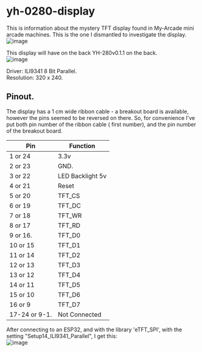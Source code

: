 # yh-0280-display

This is information about the mystery TFT display found in My-Arcade mini arcade machines.  This is the one I dismantled to investigate the display.  
![image](https://user-images.githubusercontent.com/14888910/205723200-45ef9e3c-4e67-40b9-b353-c3d8db31a363.png)


This display will have on the back YH-280v0.1.1 on the back.  
![image](https://user-images.githubusercontent.com/14888910/205723860-62488b0c-b11e-4ffd-ba19-35e49a89a53f.png)


Driver: ILI9341 8 Bit Parallel.  
Resolution: 320 x 240.

## Pinout.  
The display has a  1 cm wide ribbon cable - a breakout board is available, however the pins seemed to be reversed on there.  So, for convenience I've put both pin number of the ribbon cable ( first number), and the pin number of the breakout board.

| Pin           | Function |
| ------------- | ---------|
| 1 or 24       | 3.3v     |
| 2 or 23       | GND.     |
| 3 or 22       | LED Backlight 5v |
| 4 or 21       | Reset    |
| 5 or 20       | TFT_CS   |
| 6 or 19       | TFT_DC   |
| 7 or 18       | TFT_WR   |
| 8 or 17       | TFT_RD   |
| 9 or 16.      | TFT_D0   |
| 10 or 15      | TFT_D1   |
| 11 or 14      | TFT_D2   |
| 12 or 13      | TFT_D3   |
| 13 or 12      | TFT_D4   |
| 14 or 11      | TFT_D5   |
| 15 or 10      | TFT_D6   |
| 16 or 9       | TFT_D7   |
| 17-24 or 9-1. | Not Connected|

After connecting to an ESP32, and with the library 'eTFT_SPI', with the setting "Setup14_ILI9341_Parallel",  I get this:   
![image](https://user-images.githubusercontent.com/14888910/205724639-276af5fb-23f0-4a5f-a22e-0919ae720730.png)


